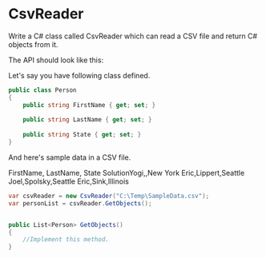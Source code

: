 CsvReader
===================================

Write a C# class called CsvReader which can read a CSV file and return C# objects from it.

The API should look like this:

Let's say you have following class defined.


```C#
public class Person
{   
    public string FirstName { get; set; }
    
    public string LastName { get; set; }
    
    public string State { get; set; }
}
```

And here's sample data in a CSV file.


FirstName, LastName, State
SolutionYogi,,New York
Eric,Lippert,Seattle
Joel,Spolsky,Seattle
Eric,Sink,Illinois

```C#
var csvReader = new CsvReader("C:\Temp\SampleData.csv");
var personList = csvReader.GetObjects(); 


public List<Person> GetObjects()
{
    //Implement this method. 
}

```
